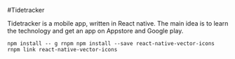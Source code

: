 #Tidetracker

Tidetracker is a mobile app, written in React native. The main idea is to learn the technology and get an app on Appstore and Google play.

``
npm install -- g rnpm
npm install --save react-native-vector-icons
rnpm link react-native-vector-icons
``
